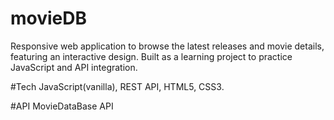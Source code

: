 # movieDB
Responsive web application to browse the latest releases and movie details, featuring an interactive design. Built as a learning project to practice JavaScript and API integration.

#Tech
JavaScript(vanilla), REST API, HTML5, CSS3.

#API
MovieDataBase API

